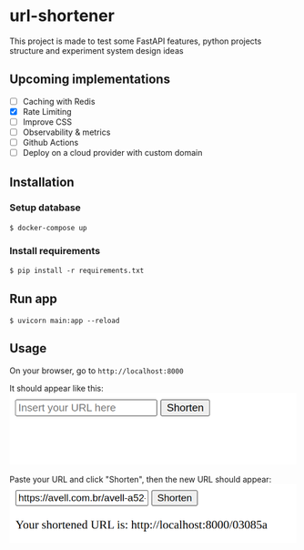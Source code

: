 # url-shortener
This project is made to test some FastAPI features, python projects structure and experiment system design ideas

## Upcoming implementations
- [ ] Caching with Redis
- [x] Rate Limiting
- [ ] Improve CSS
- [ ] Observability & metrics
- [ ] Github Actions
- [ ] Deploy on a cloud provider with custom domain

## Installation

### Setup database
```shell
$ docker-compose up
``` 

### Install requirements
```shell
$ pip install -r requirements.txt
```

## Run app
```
$ uvicorn main:app --reload
```

## Usage

On your browser, go to `http://localhost:8000`

It should appear like this:  
![create screen](images/create.png)

Paste your URL and click "Shorten", then the new URL should appear:
![shortened url](images/shortened.png)

